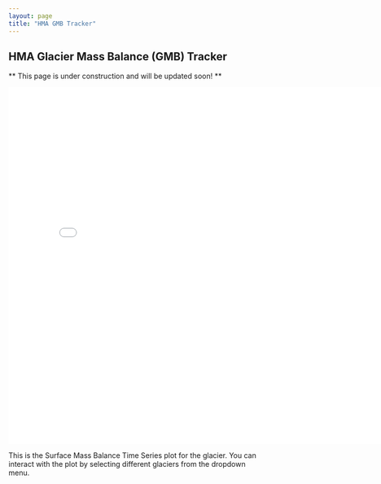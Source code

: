 ```yaml
---
layout: page
title: "HMA GMB Tracker"
---
```


## HMA Glacier Mass Balance (GMB) Tracker
** This page is under construction and will be updated soon! **

<iframe src="/assets/HMA_GMB_Tracker/smb_time_series.html" width="800" height="700" frameborder="0"></iframe>

This is the Surface Mass Balance Time Series plot for the glacier. 
You can interact with the plot by selecting different glaciers from the dropdown menu.

